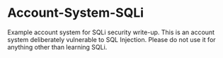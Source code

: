 # Account-System-SQLi
Example account system for SQLi security write-up.
This is an account system deliberately vulnerable to SQL Injection. Please do not use it for anything other than learning SQLi.
